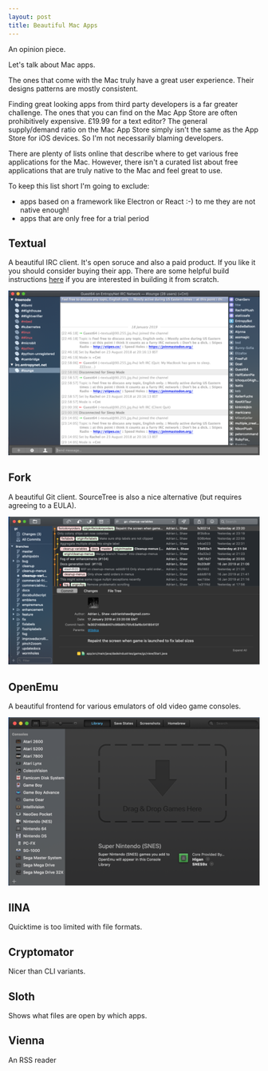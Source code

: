 ```yaml
---
layout: post
title: Beautiful Mac Apps
---
```


An opinion piece.

Let's talk about Mac apps.

The ones that come with the Mac truly have a great user experience.
Their designs patterns are mostly consistent.

Finding great looking apps from third party developers is a far greater challenge.
The ones that you can find on the Mac App Store are often prohibitively expensive.
£19.99 for a text editor? The general supply/demand ratio on the Mac App Store 
simply isn't the same as the App Store for iOS devices. So I'm not necessarily 
blaming developers.

There are plenty of lists online that describe where to get various free applications
for the Mac. However, there isn't a curated list about free applications that are truly
native to the Mac and feel great to use.

To keep this list short I'm going to exclude:
* apps based on a framework like Electron or React :-) to me they are not native enough! 
* apps that are only free for a trial period 

## Textual

A beautiful IRC client. It's open soruce and also a paid product. If you like it you should consider buying their app.
There are some helpful build instructions [here](https://blog.vortigaunt.net/how-to-compile-textual-in-2018/)
if you are interested in building it from scratch. 

![Picture of Textual app](https://github.com/adrianlshaw/adrianlshaw.github.com/raw/master/images/textual.png)

## Fork

A beautiful Git client. SourceTree is also a nice alternative (but requires agreeing to a EULA).

![Picture of Fork app](https://github.com/adrianlshaw/adrianlshaw.github.com/raw/master/images/fork.png)

## OpenEmu

A beautiful frontend for various emulators of old video game consoles. 

![OpenEmu picture](https://raw.githubusercontent.com/adrianlshaw/adrianlshaw.github.com/master/images/openemu.png)

## IINA

Quicktime is too limited with file formats.

## Cryptomator

Nicer than CLI variants.

## Sloth

Shows what files are open by which apps.

## Vienna 

An RSS reader
